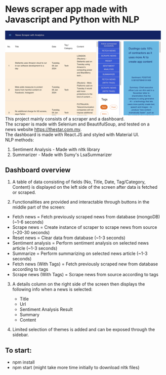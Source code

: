 # News scraper app made with Javascript and Python with NLP
![Screenshot](https://github.com/coderJT/news_scraper_with_analytics/blob/master/src/Screenshot.png) \
This project mainly consists of a scraper and a dashboard. \
The scraper is made with Selenium and BeautifulSoup, and tested on a news website https://thestar.com.my. \
The dashboard is made with React.JS and styled with Material UI. \
NLP methods: 
1. Sentiment Analysis - Made with nltk library
2. Summarizer - Made with Sumy's LsaSummarizer 

## Dashboard overview
1. A table of data consisting of fields (No, Title, Date, Tag/Category, Content) is displayed on the left side of the screen after data is fetched or scraped.
   
2.  Functionalities are provided and interactable through buttons in the middle part of the screen:
  - Fetch news = Fetch previously scraped news from database (mongoDB) (~1-6 seconds)
  - Scrape news = Create instance of scraper to scrape news from source (~20-30 seconds)
  - Reset news = Clear data from database (~1-3 seconds)
  - Sentiment analysis = Perform sentiment analysis on selected news article (~1-3 seconds)
  - Summarize = Perform summarizing on selected news article (~1-3 seconds)
  - Fetch news (With Tags) = Fetch previously scraped new from database according to tags
  - Scrape news (With Tags) = Scrape news from source according to tags

3. A details column on the right side of the screen then displays the following info when a news is selected:
   - Title
   - Url
   - Sentiment Analysis Result
   - Summary
   - Content

4. Limited selection of themes is added and can be exposed through the sidebar.

## To start:
   - npm install
   - npm start (might take more time initially to download nltk files)

